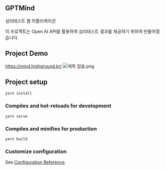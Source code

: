 ## GPTMind
심리테스트 웹 어플리케이션

이 프로젝트는 Open AI API를 활용하여 심리테스트 결과를 제공하기 위하여 만들어졌습니다.

## Project Demo
https://mind.highground.kr/
![제목 없음.png](https://prod-files-secure.s3.us-west-2.amazonaws.com/a137a8a8-0cd5-4100-86fc-a52142086ef1/f343191d-a33d-4120-9b15-1825c9de7bb3/%EC%A0%9C%EB%AA%A9_%EC%97%86%EC%9D%8C.png)
## Project setup

```
yarn install
```

### Compiles and hot-reloads for development

```
yarn serve
```

### Compiles and minifies for production

```
yarn build
```

### Customize configuration

See [Configuration Reference](https://cli.vuejs.org/config/).
